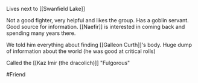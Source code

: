 Lives next to [[Swanfield Lake]]

Not a good fighter, very helpful and likes the group.  Has a goblin servant.  Good source for information.  [[Naefir]] is interested in coming back and spending many years there.

We told him everything about finding [[Galleon Curth]]'s body.  Huge dump of information about the world (he was good at critical rolls)

Called the [[Kaz Imir (the dracolich)]]  "Fulgorous"

#Friend